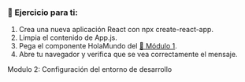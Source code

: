 ### 🎯 Ejercicio para ti:

1. Crea una nueva aplicación React con npx create-react-app.
2. Limpia el contenido de App.js.
3. Pega el componente HolaMundo del [📘 Módulo 1](../../Módulo_1:_Introducción_a_React/Ejemplos/Ejemplo_1.md).
4. Abre tu navegador y verifica que se vea correctamente el mensaje.


Modulo 2: Configuración del entorno de desarrollo
